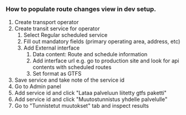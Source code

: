 ### How to populate route changes view in dev setup. 

1. Create transport operator
2. Create transit service for operator 
    1. Select Regular scheduled service
    2. Fill out mandatory fields (primary operating area, address, etc)
    3. Add External interface
        1. Data content: Route and schedule information
        2. Add interface url e.g. go to production site and look for api contents with scheduled routes
        3. Set format as GTFS
3. Save service and take note of the service id        
4. Go to Admin panel
5. Add service id and click "Lataa palveluun liitetty gtfs paketti" 
6. Add service id and click "Muutostunnistus yhdelle palvelulle"
7. Go to "Tunnistetut muutokset" tab and inspect results 
 
